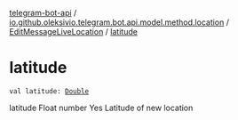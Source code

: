 [telegram-bot-api](../../index.md) / [io.github.oleksivio.telegram.bot.api.model.method.location](../index.md) / [EditMessageLiveLocation](index.md) / [latitude](./latitude.md)

# latitude

`val latitude: `[`Double`](https://kotlinlang.org/api/latest/jvm/stdlib/kotlin/-double/index.html)

latitude Float number Yes Latitude of new location

